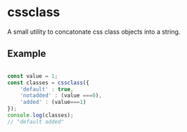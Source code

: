 # cssclass

A small utility to concatonate css class objects into a string.

## Example

```js

const value = 1;
const classes = cssclass({
    'default' : true,
    'notadded' : (value ===0),
    'added' : (value===1)
});
console.log(classes);
// "default added"

```
